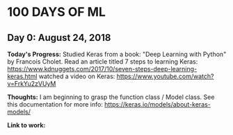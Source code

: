 # 100 DAYS OF ML

## Day 0: August 24, 2018
**Today's Progress:**
Studied Keras from a book: "Deep Learning with Python" by Francois Cholet. 
Read an article titled 7 steps to learning Keras: https://www.kdnuggets.com/2017/10/seven-steps-deep-learning-keras.html
watched a video on Keras: https://www.youtube.com/watch?v=FrkYu2zVUyM


**Thoughts:**
I am beginning to grasp the function class / Model class. See this documentation for more info:
https://keras.io/models/about-keras-models/

**Link to work:**
